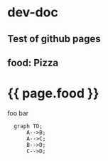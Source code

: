 # dev-doc
Test of github pages
---
food: Pizza
---

<h1>{{ page.food }}</h1>


foo bar

```mermaid
  graph TD;
      A-->B;
      A-->C;
      B-->D;
      C-->D;
```
